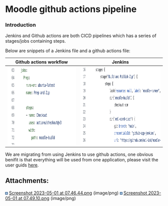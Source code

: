 # Moodle github actions pipeline

### Introduction

Jenkins and Github actions are both CICD pipelines which has a series of stages/jobs containing steps.

Below are snippets of a Jenkins file and a github actions file:

| Github actions workflow                                        | Jenkins                                                        |
|----------------------------------------------------------------|----------------------------------------------------------------|
| <img src="attachments/262439614/260868062.png" height="250" /> | <img src="attachments/262439614/260868063.png" height="250" /> |

We are migrating from using Jenkins to use github actions, one obvious benifit is that everything will be used from one application, please visit the user guids [here](https://wiki.ucl.ac.uk/display/DP/GitHub+Actions+User+Guides).

## Attachments:

<img src="images/icons/bullet_blue.gif" width="8" height="8" /> [Screenshot 2023-05-01 at 07.46.44.png](attachments/262439614/260868062.png) (image/png)
<img src="images/icons/bullet_blue.gif" width="8" height="8" /> [Screenshot 2023-05-01 at 07.49.10.png](attachments/262439614/260868063.png) (image/png)


